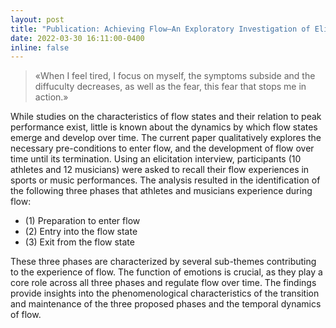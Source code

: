 ```yaml
---
layout: post
title: "Publication: Achieving Flow—An Exploratory Investigation of Elite College Athletes and Musicians"
date: 2022-03-30 16:11:00-0400
inline: false
---
```

> «When I feel tired, I focus on myself, the symptoms subside and the diffuculty decreases, as well as the fear, this fear that stops me in action.»



While studies on the characteristics of flow states and their relation to peak performance exist, little is known about the dynamics by which flow states emerge and develop over time. The current paper qualitatively explores the necessary pre-conditions to enter flow, and the development of flow over time until its termination. Using an elicitation interview, participants (10 athletes and 12 musicians) were asked to recall their flow experiences in sports or music performances. The analysis resulted in the identification of the following three phases that athletes and musicians experience during flow: 

<ul>
    <li>(1) Preparation to enter flow</li>
    <li>(2) Entry into the flow state</li>
    <li>(3) Exit from the flow state</li>
</ul>

These three phases are characterized by several sub-themes contributing to the experience of flow. The function of emotions is crucial, as they play a core role across all three phases and regulate flow over time. The findings provide insights into the phenomenological characteristics of the transition and maintenance of the three proposed phases and the temporal dynamics of flow.

